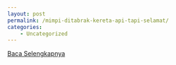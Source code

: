 ```yaml
---
layout: post
permalink: /mimpi-ditabrak-kereta-api-tapi-selamat/
categories:
    - Uncategorized
---
```


[Baca Selengkapnya](/03)